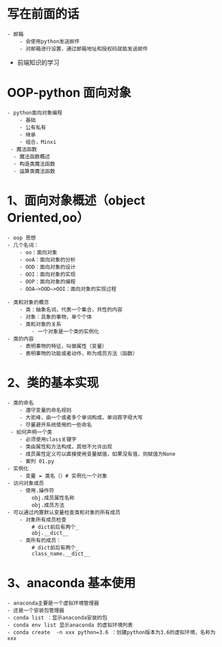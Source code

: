 # 写在前面的话
    - 邮箱
        - 会使用python发送邮件
        - 对邮箱进行设置，通过邮箱地址和授权码就能发送邮件
- 前端知识的学习

# OOP-python 面向对象
    - python面向对象编程
        - 基础
        - 公有私有
        - 继承
        - 组合，Minxi
     - 魔法函数
      - 魔法函数概述
      - 构造类魔法函数
      - 运算类魔法函数
      
# 1、面向对象概述（object Oriented,oo）
    - oop 思想
    - 几个名词：
        - oo：面向对象
        - ooA：面向对象的分析
        - OOD：面向对象的设计
        - OOI：面向对象的实现
        - OOP：面向对象的编程
        - OOA—>OOD—>OOI：面向对象的实现过程 
        
    - 类和对象的概念
        - 类：抽象名词，代表一个集合，共性的内容
        - 对象：具象的事物，单个个体
        - 类和对象的关系
            - 一个对象是一个类的实例化
    - 类的内容
        - 表明事物的特征，叫做属性（变量）
        - 表明事物的功能或者动作，称为成员方法（函数）
        
# 2、类的基本实现
    - 类的命名
        - 遵守变量的命名规则
        - 大驼峰，由一个或者多个单词构成，单词首字母大写
        - 尽量避开系统使用的一些命名
     - 如何声明一个类
        - 必须使用class关键字
        - 类由属性和方法构成，其他不允许出现
        - 成员属性定义可以直接使用变量赋值，如果没有值，则赋值为None
        - 案列 01.py 
    - 实例化
        - 变量 = 类名（）# 实例化一个对象
    - 访问对象成员
        - 使用.操作符
            obj.成员属性名称
            obj.成员方法
    - 可以通过内置默认变量检查类和对象的所有成员
        - 对象所有成员检查
            # dict前后有两个_
            obj.__dict__
        - 类所有的成员：
            # dict前后有两个_
            class_name.__dict__            

# 3、anaconda 基本使用
    - anaconda主要是一个虚拟环境管理器
    - 还是一个安装包管理器  
    - conda list ：显示anaconda安装的包
    - conda env list 显示anaconda 的虚拟环境列表  
    - conda create  -n xxx python=3.6 ：创建python版本为3.6的虚拟环境，名称为xxx